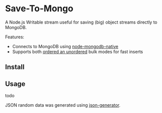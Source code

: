 Save-To-Mongo
=============

A Node.js Writable stream useful for saving (big) object streams directly to MongoDB.

Features:

- Connects to MongoDB using [node-mongodb-native](https://github.com/mongodb/node-mongodb-native)
- Supports both [ordered an unordered](http://docs.mongodb.org/manual/core/bulk-write-operations/#ordered-vs-unordered-operations) bulk modes for fast inserts

## Install



## Usage

todo

JSON random data was generated using [json-generator](http://www.json-generator.com).